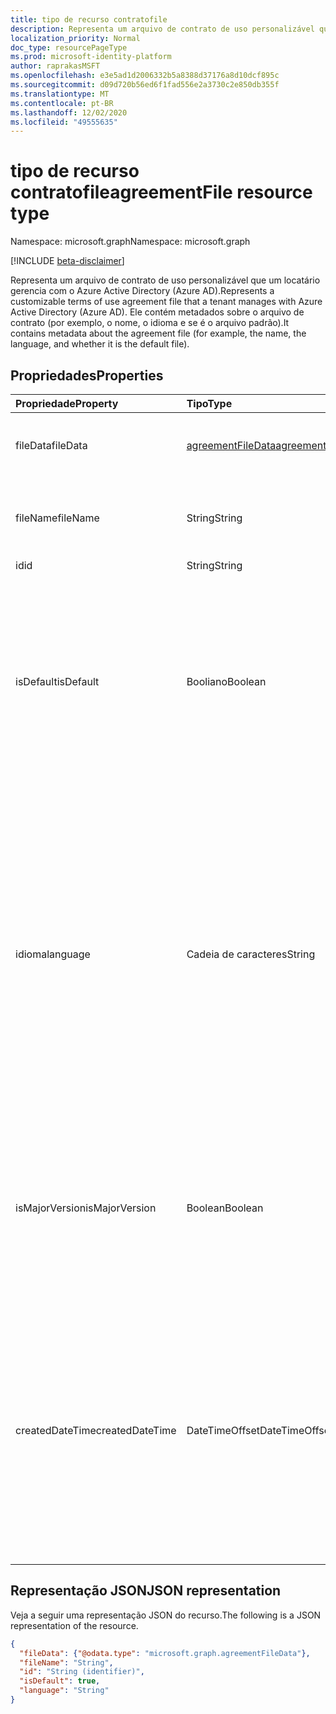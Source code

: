 ```yaml
---
title: tipo de recurso contratofile
description: Representa um arquivo de contrato de uso personalizável que um locatário gerencia com o Azure Active Directory (Azure AD). Ele contém metadados sobre o arquivo de contrato (por exemplo, o nome, o idioma e se é o arquivo padrão).
localization_priority: Normal
doc_type: resourcePageType
ms.prod: microsoft-identity-platform
author: raprakasMSFT
ms.openlocfilehash: e3e5ad1d2006332b5a8388d37176a8d10dcf895c
ms.sourcegitcommit: d09d720b56ed6f1fad556e2a3730c2e850db355f
ms.translationtype: MT
ms.contentlocale: pt-BR
ms.lasthandoff: 12/02/2020
ms.locfileid: "49555635"
---
```

# <a name="agreementfile-resource-type"></a><span data-ttu-id="d151c-104">tipo de recurso contratofile</span><span class="sxs-lookup"><span data-stu-id="d151c-104">agreementFile resource type</span></span>

<span data-ttu-id="d151c-105">Namespace: microsoft.graph</span><span class="sxs-lookup"><span data-stu-id="d151c-105">Namespace: microsoft.graph</span></span>

[!INCLUDE [beta-disclaimer](../../includes/beta-disclaimer.md)]

<span data-ttu-id="d151c-106">Representa um arquivo de contrato de uso personalizável que um locatário gerencia com o Azure Active Directory (Azure AD).</span><span class="sxs-lookup"><span data-stu-id="d151c-106">Represents a customizable terms of use agreement file that a tenant manages with Azure Active Directory (Azure AD).</span></span> <span data-ttu-id="d151c-107">Ele contém metadados sobre o arquivo de contrato (por exemplo, o nome, o idioma e se é o arquivo padrão).</span><span class="sxs-lookup"><span data-stu-id="d151c-107">It contains metadata about the agreement file (for example, the name, the language, and whether it is the default file).</span></span>

<!--
## Methods

| Method       | Return Type | Description |
|:-------------|:------------|:------------|
| [Get agreementFile](../api/agreementfile-get.md) | [agreementFile](agreementfile.md) | Read properties and relationships of an **agreementFile** object. |
| [Update](../api/agreementfile-update.md) | [agreementFile](agreementfile.md) | Update an **agreementFile** object. |
| [Delete](../api/agreementfile-delete.md) | None | Delete an **agreementFile** object. |
-->

## <a name="properties"></a><span data-ttu-id="d151c-108">Propriedades</span><span class="sxs-lookup"><span data-stu-id="d151c-108">Properties</span></span>
| <span data-ttu-id="d151c-109">Propriedade</span><span class="sxs-lookup"><span data-stu-id="d151c-109">Property</span></span>     | <span data-ttu-id="d151c-110">Tipo</span><span class="sxs-lookup"><span data-stu-id="d151c-110">Type</span></span>        | <span data-ttu-id="d151c-111">Descrição</span><span class="sxs-lookup"><span data-stu-id="d151c-111">Description</span></span> |
|:-------------|:------------|:------------|
|<span data-ttu-id="d151c-112">fileData</span><span class="sxs-lookup"><span data-stu-id="d151c-112">fileData</span></span>|[<span data-ttu-id="d151c-113">agreementFileData</span><span class="sxs-lookup"><span data-stu-id="d151c-113">agreementFileData</span></span>](agreementfiledata.md)|<span data-ttu-id="d151c-114">Dados que representam o documento PDF termos de uso.</span><span class="sxs-lookup"><span data-stu-id="d151c-114">Data representing the terms of use PDF document.</span></span> <span data-ttu-id="d151c-115">Somente leitura.</span><span class="sxs-lookup"><span data-stu-id="d151c-115">Read-only.</span></span>|
|<span data-ttu-id="d151c-116">fileName</span><span class="sxs-lookup"><span data-stu-id="d151c-116">fileName</span></span>|<span data-ttu-id="d151c-117">String</span><span class="sxs-lookup"><span data-stu-id="d151c-117">String</span></span>|<span data-ttu-id="d151c-118">Nome do arquivo de contrato (por exemplo, TOU.pdf).</span><span class="sxs-lookup"><span data-stu-id="d151c-118">Name of the agreement file (for example, TOU.pdf).</span></span> <span data-ttu-id="d151c-119">Somente leitura.</span><span class="sxs-lookup"><span data-stu-id="d151c-119">Read-only.</span></span>|
|<span data-ttu-id="d151c-120">id</span><span class="sxs-lookup"><span data-stu-id="d151c-120">id</span></span>|<span data-ttu-id="d151c-121">String</span><span class="sxs-lookup"><span data-stu-id="d151c-121">String</span></span>|<span data-ttu-id="d151c-122">Somente leitura.</span><span class="sxs-lookup"><span data-stu-id="d151c-122">Read-only.</span></span>|
|<span data-ttu-id="d151c-123">isDefault</span><span class="sxs-lookup"><span data-stu-id="d151c-123">isDefault</span></span>|<span data-ttu-id="d151c-124">Booliano</span><span class="sxs-lookup"><span data-stu-id="d151c-124">Boolean</span></span>|<span data-ttu-id="d151c-125">Indica se este é o arquivo de contrato padrão se nenhuma das culturas corresponder à preferência do cliente.</span><span class="sxs-lookup"><span data-stu-id="d151c-125">Indicates whether this is the default agreement file if none of the cultures matches the client preference.</span></span> <span data-ttu-id="d151c-126">Se nenhum dos arquivos estiver marcado como padrão, o primeiro será tratado como o padrão.</span><span class="sxs-lookup"><span data-stu-id="d151c-126">If none of the files are marked as default, the first one will be treated as the default.</span></span> <span data-ttu-id="d151c-127">Somente leitura.</span><span class="sxs-lookup"><span data-stu-id="d151c-127">Read-only.</span></span>|
|<span data-ttu-id="d151c-128">idioma</span><span class="sxs-lookup"><span data-stu-id="d151c-128">language</span></span>|<span data-ttu-id="d151c-129">Cadeia de caracteres</span><span class="sxs-lookup"><span data-stu-id="d151c-129">String</span></span>|<span data-ttu-id="d151c-130">Cultura do arquivo de contrato no formato languagecode2-Country/regioncode2.</span><span class="sxs-lookup"><span data-stu-id="d151c-130">Culture of the agreement file in the format languagecode2-country/regioncode2.</span></span> <span data-ttu-id="d151c-131">languagecode2 é um código de duas letras em minúsculas derivado de ISO 639-1.</span><span class="sxs-lookup"><span data-stu-id="d151c-131">languagecode2 is a lowercase two-letter code derived from ISO 639-1.</span></span> <span data-ttu-id="d151c-132">Country/regioncode2 é derivado de ISO 3166 e geralmente consiste em duas letras maiúsculas ou uma marca de idioma BCP-47 (por exemplo, en-US).</span><span class="sxs-lookup"><span data-stu-id="d151c-132">country/regioncode2 is derived from ISO 3166 and usually consists of two uppercase letters, or a BCP-47 language tag (for example, en-US).</span></span> <span data-ttu-id="d151c-133">Somente leitura.</span><span class="sxs-lookup"><span data-stu-id="d151c-133">Read-only.</span></span>|
|<span data-ttu-id="d151c-134">isMajorVersion</span><span class="sxs-lookup"><span data-stu-id="d151c-134">isMajorVersion</span></span>|<span data-ttu-id="d151c-135">Boolean</span><span class="sxs-lookup"><span data-stu-id="d151c-135">Boolean</span></span>|<span data-ttu-id="d151c-136">Indica se o arquivo de contrato é uma atualização de versão principal.</span><span class="sxs-lookup"><span data-stu-id="d151c-136">Indicates whether the agreement file is a major version update.</span></span> <span data-ttu-id="d151c-137">As atualizações de versão principal invalidam as aceitação do contrato no idioma correspondente.</span><span class="sxs-lookup"><span data-stu-id="d151c-137">Major version updates invalidate the agreement's acceptances on the corresponding language.</span></span> |
|<span data-ttu-id="d151c-138">createdDateTime</span><span class="sxs-lookup"><span data-stu-id="d151c-138">createdDateTime</span></span>|<span data-ttu-id="d151c-139">DateTimeOffset</span><span class="sxs-lookup"><span data-stu-id="d151c-139">DateTimeOffset</span></span>|<span data-ttu-id="d151c-140">A data e hora que representam o momento em que o arquivo foi criado. O tipo TIMESTAMP representa informações de data e hora usando o formato ISO 8601 e está sempre no horário UTC.</span><span class="sxs-lookup"><span data-stu-id="d151c-140">The date time representing when the file was created.The Timestamp type represents date and time information using ISO 8601 format and is always in UTC time.</span></span> <span data-ttu-id="d151c-141">Por exemplo, meia-noite em UTC no dia 1º de janeiro de 2014 teria esta aparência: '2014-01-01T00:00:00Z'.</span><span class="sxs-lookup"><span data-stu-id="d151c-141">For example, midnight UTC on Jan 1, 2014 would look like this: '2014-01-01T00:00:00Z'.</span></span>|

<!--
## Relationships
| Relationship | Type        | Description |
|:-------------|:------------|:------------|
|localizations|[agreementFileLocalization](agreementfilelocalization.md) collection|The localized version of the agreement files attached to the agreement.|
-->

## <a name="json-representation"></a><span data-ttu-id="d151c-142">Representação JSON</span><span class="sxs-lookup"><span data-stu-id="d151c-142">JSON representation</span></span>

<span data-ttu-id="d151c-143">Veja a seguir uma representação JSON do recurso.</span><span class="sxs-lookup"><span data-stu-id="d151c-143">The following is a JSON representation of the resource.</span></span>

<!-- {
  "blockType": "resource",
  "optionalProperties": [

  ],
  "@odata.type": "microsoft.graph.agreementFile"
}-->

```json
{
  "fileData": {"@odata.type": "microsoft.graph.agreementFileData"},
  "fileName": "String",
  "id": "String (identifier)",
  "isDefault": true,
  "language": "String"
}

```

<!-- uuid: 8fcb5dbc-d5aa-4681-8e31-b001d5168d79
2015-10-25 14:57:30 UTC -->
<!--
{
  "type": "#page.annotation",
  "description": "agreementFile resource",
  "keywords": "",
  "section": "documentation",
  "tocPath": "",
  "suppressions": []
}
-->


